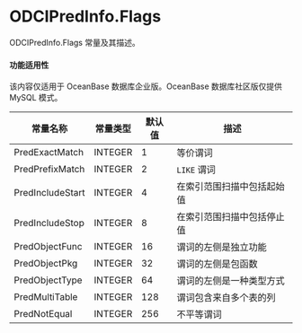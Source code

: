 ODCIPredInfo.Flags 
=======================================

ODCIPredInfo.Flags 常量及其描述。


  <main id="notice" >
    <h4>功能适用性</h4>
    <p>该内容仅适用于 OceanBase 数据库企业版。OceanBase 数据库社区版仅提供 MySQL 模式。</p>
  </main>


|       常量名称       |  常量类型   | 默认值 |      描述       |
|------------------|---------|-----|---------------|
| PredExactMatch   | INTEGER | 1   | 等价谓词          |
| PredPrefixMatch  | INTEGER | 2   | `LIKE` 谓词     |
| PredIncludeStart | INTEGER | 4   | 在索引范围扫描中包括起始值 |
| PredIncludeStop  | INTEGER | 8   | 在索引范围扫描中包括停止值 |
| PredObjectFunc   | INTEGER | 16  | 谓词的左侧是独立功能    |
| PredObjectPkg    | INTEGER | 32  | 谓词的左侧是包函数     |
| PredObjectType   | INTEGER | 64  | 谓词的左侧是一种类型方式  |
| PredMultiTable   | INTEGER | 128 | 谓词包含来自多个表的列   |
| PredNotEqual     | INTEGER | 256 | 不平等谓词         |



